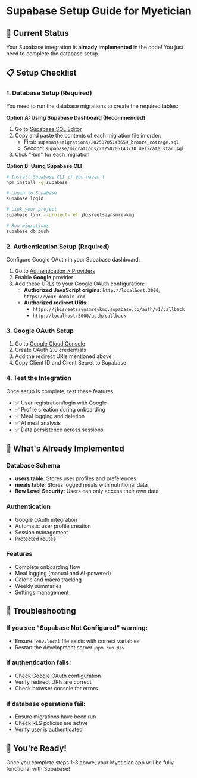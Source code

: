 # Supabase Setup Guide for Myetician

## 🎯 Current Status
Your Supabase integration is **already implemented** in the code! You just need to complete the database setup.

## 📋 Setup Checklist

### 1. Database Setup (Required)
You need to run the database migrations to create the required tables:

**Option A: Using Supabase Dashboard (Recommended)**
1. Go to [Supabase SQL Editor](https://supabase.com/dashboard/project/jbisreetszynsmrevkmg/sql)
2. Copy and paste the contents of each migration file in order:
   - First: `supabase/migrations/20250705143659_bronze_cottage.sql`
   - Second: `supabase/migrations/20250705143710_delicate_star.sql`
3. Click "Run" for each migration

**Option B: Using Supabase CLI**
```bash
# Install Supabase CLI if you haven't
npm install -g supabase

# Login to Supabase
supabase login

# Link your project
supabase link --project-ref jbisreetszynsmrevkmg

# Run migrations
supabase db push
```

### 2. Authentication Setup (Required)
Configure Google OAuth in your Supabase dashboard:

1. Go to [Authentication > Providers](https://supabase.com/dashboard/project/jbisreetszynsmrevkmg/auth/providers)
2. Enable **Google** provider
3. Add these URLs to your Google OAuth configuration:
   - **Authorized JavaScript origins**: `http://localhost:3000`, `https://your-domain.com`
   - **Authorized redirect URIs**: 
     - `https://jbisreetszynsmrevkmg.supabase.co/auth/v1/callback`
     - `http://localhost:3000/auth/callback`

### 3. Google OAuth Setup
1. Go to [Google Cloud Console](https://console.cloud.google.com/)
2. Create OAuth 2.0 credentials
3. Add the redirect URIs mentioned above
4. Copy Client ID and Client Secret to Supabase

### 4. Test the Integration
Once setup is complete, test these features:
- ✅ User registration/login with Google
- ✅ Profile creation during onboarding
- ✅ Meal logging and deletion
- ✅ AI meal analysis
- ✅ Data persistence across sessions

## 🔧 What's Already Implemented

### Database Schema
- **users table**: Stores user profiles and preferences
- **meals table**: Stores logged meals with nutritional data
- **Row Level Security**: Users can only access their own data

### Authentication
- Google OAuth integration
- Automatic user profile creation
- Session management
- Protected routes

### Features
- Complete onboarding flow
- Meal logging (manual and AI-powered)
- Calorie and macro tracking
- Weekly summaries
- Settings management

## 🚨 Troubleshooting

### If you see "Supabase Not Configured" warning:
- Ensure `.env.local` file exists with correct variables
- Restart the development server: `npm run dev`

### If authentication fails:
- Check Google OAuth configuration
- Verify redirect URIs are correct
- Check browser console for errors

### If database operations fail:
- Ensure migrations have been run
- Check RLS policies are active
- Verify user is authenticated

## 🎉 You're Ready!
Once you complete steps 1-3 above, your Myetician app will be fully functional with Supabase!